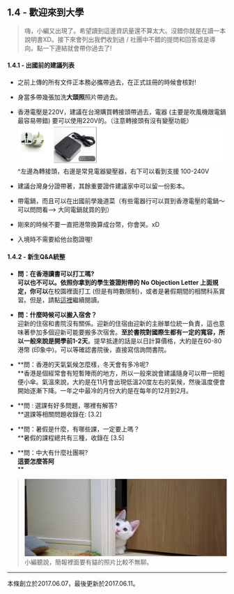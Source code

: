 ## 1.4 - 歡迎來到大學

> 嗨，小編又出現了。希望讀到這邊資訊量還不算太大。沒錯你就是在讀一本說明書XD。接下來會列出我們收到過 / 社團中不錯的提問和回答或是導向。點一下連結就會帶你過去了!

#### 1.4.1 - 出國前的建議列表

* 之前上傳的所有文件正本務必攜帶過去，在正式註冊的時候會核對! 
* 身當多帶幾張加洗**大頭照**照片帶過去。
* 香港電壓是220V，建議在台灣購買轉接頭帶過去，電器 \(主要是吹風機跟電鍋最容易帶錯\) 要可以使用220V的。（注意轉接頭有沒有變壓功能）![](/assets/2.png)^左邊為轉接頭，右邊是常見電器變壓器，右下可以看到支援 100-240V

* 建議台灣身分證帶著，其餘重要證件建議家中可以留一份影本。

* 帶電鍋，而且可以在出國前學幾道菜（有些電器行可以買到香港電壓的電鍋～可以問問看--&gt; 大同電鍋就買的到）

* 剛來的時候不要一直把港幣換算成台幣，你會哭。xD

* 入境時不需要給他台胞證喔!

#### 1.4.2 - 新生Q&A統整

* **問：在香港讀書可以打工嗎?              
  **可以也不可以。依照你拿到的學生簽證附帶的 No Objection Letter 上面規定，你**可以**在校園裡面打工 \(但是有時數限制\)，或者是暑假期間的相關科系實習。但是，請點[這裡](http://paste.plurk.com/show/2535505/)繼續閱讀。

* **問：什麼時候可以搬入宿舍？**  
  迎新的住宿和書院沒有關係。迎新的住宿由迎新的主辦單位統一負責，這也意味著參加多個迎新可能要搬多次宿舍。**至於書院對國際生都有一定的寬容，所以一般來說是開學前1-2天**。提早抵達的話是以日計算價格，大約是在60-80港幣 \(印象中\)。可以等確認書院後，直接寫信詢問書院。

* **問：香港的天氣氣候怎麼樣，冬天會有多冷呢?                  
  **香港是個經常會有短暫陣雨的地方，所以一般來說會建議隨身可以帶一把輕便小傘。氣溫來說，大約是在11月會出現低溫20度左右的氣候，然後溫度便會開始逐漸下降。一年之中最冷的月份大約是在每年的12月到2月。

* **問 : 選課有好多問題，哪裡有解答?    
  **選課等相關問題收錄在: \[3.2\]

* **問：暑假是什麼，有哪些課，一定要上嗎？    
  **暑假的課程總共有三種，收錄在 \[3.5\]

* **問：中大有什麼社團啊?    
  **這要怎麼答阿**    
  **

> ![](/assets/pexels-photo-203333.jpeg)小編聽說，簡報裡面要有貓的照片比較不無聊。

---

本條創立於2017.06.07，最後更新於2017.06.11。

